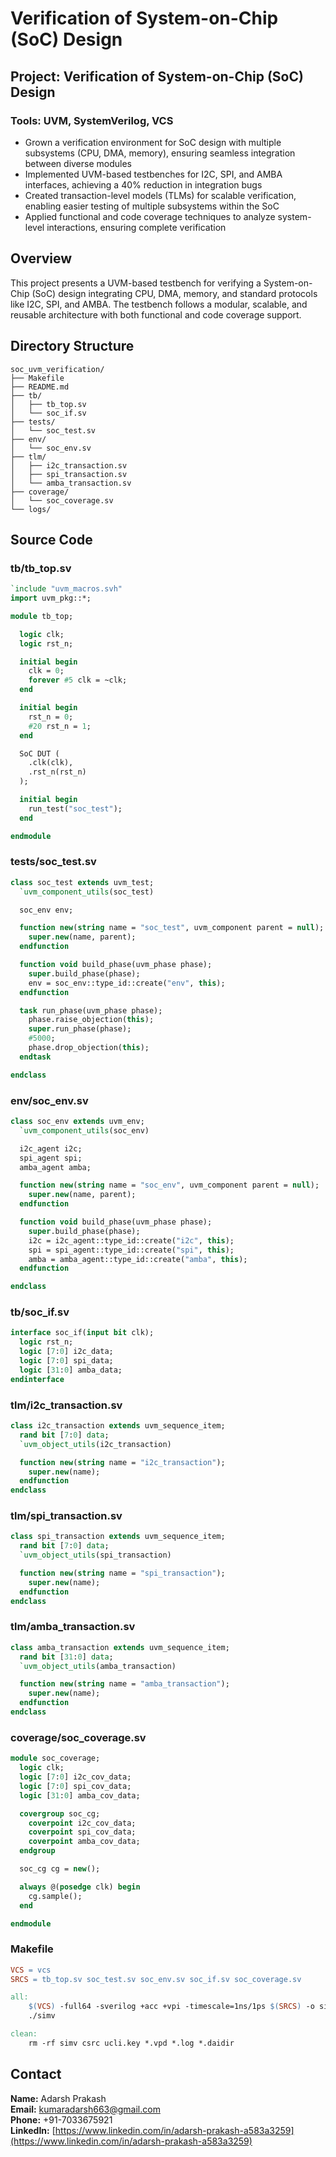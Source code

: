 # Verification of System-on-Chip (SoC) Design

## Project: Verification of System-on-Chip (SoC) Design

### Tools: UVM, SystemVerilog, VCS

- Grown a verification environment for SoC design with multiple subsystems (CPU, DMA, memory), ensuring seamless integration between diverse modules  
- Implemented UVM-based testbenches for I2C, SPI, and AMBA interfaces, achieving a 40% reduction in integration bugs  
- Created transaction-level models (TLMs) for scalable verification, enabling easier testing of multiple subsystems within the SoC  
- Applied functional and code coverage techniques to analyze system-level interactions, ensuring complete verification  

## Overview

This project presents a UVM-based testbench for verifying a System-on-Chip (SoC) design integrating CPU, DMA, memory, and standard protocols like I2C, SPI, and AMBA. The testbench follows a modular, scalable, and reusable architecture with both functional and code coverage support.

## Directory Structure

```
soc_uvm_verification/
├── Makefile
├── README.md
├── tb/
│   ├── tb_top.sv
│   └── soc_if.sv
├── tests/
│   └── soc_test.sv
├── env/
│   └── soc_env.sv
├── tlm/
│   ├── i2c_transaction.sv
│   ├── spi_transaction.sv
│   └── amba_transaction.sv
├── coverage/
│   └── soc_coverage.sv
└── logs/
```

## Source Code

### tb/tb_top.sv
```systemverilog
`include "uvm_macros.svh"
import uvm_pkg::*;

module tb_top;

  logic clk;
  logic rst_n;

  initial begin
    clk = 0;
    forever #5 clk = ~clk;
  end

  initial begin
    rst_n = 0;
    #20 rst_n = 1;
  end

  SoC DUT (
    .clk(clk),
    .rst_n(rst_n)
  );

  initial begin
    run_test("soc_test");
  end

endmodule
```

### tests/soc_test.sv
```systemverilog
class soc_test extends uvm_test;
  `uvm_component_utils(soc_test)

  soc_env env;

  function new(string name = "soc_test", uvm_component parent = null);
    super.new(name, parent);
  endfunction

  function void build_phase(uvm_phase phase);
    super.build_phase(phase);
    env = soc_env::type_id::create("env", this);
  endfunction

  task run_phase(uvm_phase phase);
    phase.raise_objection(this);
    super.run_phase(phase);
    #5000;
    phase.drop_objection(this);
  endtask

endclass
```

### env/soc_env.sv
```systemverilog
class soc_env extends uvm_env;
  `uvm_component_utils(soc_env)

  i2c_agent i2c;
  spi_agent spi;
  amba_agent amba;

  function new(string name = "soc_env", uvm_component parent = null);
    super.new(name, parent);
  endfunction

  function void build_phase(uvm_phase phase);
    super.build_phase(phase);
    i2c = i2c_agent::type_id::create("i2c", this);
    spi = spi_agent::type_id::create("spi", this);
    amba = amba_agent::type_id::create("amba", this);
  endfunction

endclass
```

### tb/soc_if.sv
```systemverilog
interface soc_if(input bit clk);
  logic rst_n;
  logic [7:0] i2c_data;
  logic [7:0] spi_data;
  logic [31:0] amba_data;
endinterface
```

### tlm/i2c_transaction.sv
```systemverilog
class i2c_transaction extends uvm_sequence_item;
  rand bit [7:0] data;
  `uvm_object_utils(i2c_transaction)

  function new(string name = "i2c_transaction");
    super.new(name);
  endfunction
endclass
```

### tlm/spi_transaction.sv
```systemverilog
class spi_transaction extends uvm_sequence_item;
  rand bit [7:0] data;
  `uvm_object_utils(spi_transaction)

  function new(string name = "spi_transaction");
    super.new(name);
  endfunction
endclass
```

### tlm/amba_transaction.sv
```systemverilog
class amba_transaction extends uvm_sequence_item;
  rand bit [31:0] data;
  `uvm_object_utils(amba_transaction)

  function new(string name = "amba_transaction");
    super.new(name);
  endfunction
endclass
```

### coverage/soc_coverage.sv
```systemverilog
module soc_coverage;
  logic clk;
  logic [7:0] i2c_cov_data;
  logic [7:0] spi_cov_data;
  logic [31:0] amba_cov_data;

  covergroup soc_cg;
    coverpoint i2c_cov_data;
    coverpoint spi_cov_data;
    coverpoint amba_cov_data;
  endgroup

  soc_cg cg = new();

  always @(posedge clk) begin
    cg.sample();
  end

endmodule
```

### Makefile
```makefile
VCS = vcs
SRCS = tb_top.sv soc_test.sv soc_env.sv soc_if.sv soc_coverage.sv

all:
	$(VCS) -full64 -sverilog +acc +vpi -timescale=1ns/1ps $(SRCS) -o simv
	./simv

clean:
	rm -rf simv csrc ucli.key *.vpd *.log *.daidir
```

## Contact

**Name:** Adarsh Prakash  
**Email:** kumaradarsh663@gmail.com  
**Phone:** +91-7033675921  
**LinkedIn:** [https://www.linkedin.com/in/adarsh-prakash-a583a3259](https://www.linkedin.com/in/adarsh-prakash-a583a3259)
